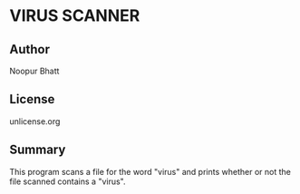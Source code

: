 VIRUS SCANNER
==============

Author
--------------
Noopur Bhatt


License
--------------
unlicense.org


Summary
--------------
This program scans a file for the word "virus" and prints whether or not the file scanned contains a "virus".